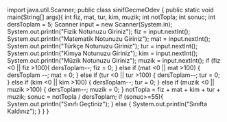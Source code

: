import java.util.Scanner;
public class sinifGecmeOdev {
    public static void main(String[] args){
        int fiz, mat, tur, kim, muzik;
        int notTopla;
        int sonuc;
        int dersToplam = 5;
        Scanner input = new Scanner(System.in);
        System.out.println("Fizik Notunuzu Giriniz");
        fiz = input.nextInt();
        System.out.println("Matematik Notunuzu Giriniz");
        mat = input.nextInt();
        System.out.println("Türkçe Notunuzu Giriniz");
        tur = input.nextInt();
        System.out.println("Kimya Notunuzu Giriniz");
        kim = input.nextInt();
        System.out.println("Müzik Notunuzu Giriniz");
        muzik = input.nextInt();
        if (fiz <0 || fiz >100){
            dersToplam--;
            fiz = 0;
        } else if (mat <0 || mat >100) {
            dersToplam --;
            mat = 0;
        } else if (tur <0 || tur >100) {
            dersToplam--;
            tur = 0;
        } else if (kim <0 || kim >100) {
            dersToplam--;
            tur = 0;
        } else if (muzik <0 || muzik >100) {
            dersToplam--;
            muzik = 0;
        }
        notTopla = fiz + mat + kim + tur + muzik;
        sonuc = notTopla / dersToplam;
        if (sonuc>=55){
            System.out.println("Sınıfı Geçtiniz");
        } else {
            System.out.println("Sınıfta Kaldınız");
        }
    }
}
